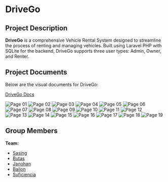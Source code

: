 # DriveGo

## Project Description

**DriveGo** is a comprehensive Vehicle Rental System designed to streamline the process of renting and managing vehicles. Built using Laravel PHP with SQLite for the backend, DriveGo supports three user types: Admin, Owner, and Renter.

## Project Documents

Below are the visual documents for DriveGo:

[DriveGo Docs](https://docs.google.com/document/d/11QAtv0YBtHRQyw_SPIA_hhmJt3c8QApmizqraZ6hO2g/edit?fbclid=IwZXh0bgNhZW0CMTEAAR6cGkaJC_T4k-CPUpTanuCUzh5IqyYxwp4gREa6AXr71gEo34ZaxCIogI3S1w_aem_UlQEOlZdhAvRns5WO8T12Q&tab=t.0)

![Page 01](docs/DriveGo%20Project%20Documents-01.png)
![Page 02](docs/DriveGo%20Project%20Documents-02.png)
![Page 03](docs/DriveGo%20Project%20Documents-03.png)
![Page 04](docs/DriveGo%20Project%20Documents-04.png)
![Page 05](docs/DriveGo%20Project%20Documents-05.png)
![Page 06](docs/DriveGo%20Project%20Documents-06.png)
![Page 07](docs/DriveGo%20Project%20Documents-07.png)
![Page 08](docs/DriveGo%20Project%20Documents-08.png)
![Page 09](docs/DriveGo%20Project%20Documents-09.png)
![Page 10](docs/DriveGo%20Project%20Documents-10.png)
![Page 11](docs/DriveGo%20Project%20Documents-11.png)
![Page 12](docs/DriveGo%20Project%20Documents-12.png)
![Page 13](docs/DriveGo%20Project%20Documents-13.png)
![Page 14](docs/DriveGo%20Project%20Documents-14.png)
![Page 15](docs/DriveGo%20Project%20Documents-15.png)
![Page 16](docs/DriveGo%20Project%20Documents-16.png)
![Page 17](docs/DriveGo%20Project%20Documents-17.png)
![Page 18](docs/DriveGo%20Project%20Documents-18.png)
![Page 19](docs/DriveGo%20Project%20Documents-19.png)

## Group Members

**Team:**
- [Sasing](https://github.com/fritzxdd/ELPHP_FR_1130-430SAT)
- [Butas]()
- [Janohan]()
- [Bailon](https://github.com/PatrickBailon/ELPHP_PA1130-430SAT)
- [Suficiencia](https://github.com/BrixSuficiencia/ELPHP_BR_1130-430SAT)

